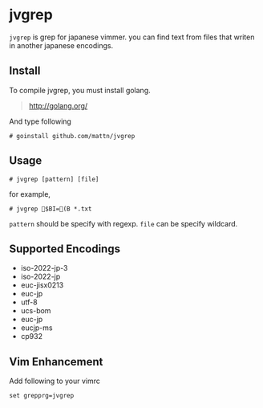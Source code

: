 jvgrep
======

`jvgrep` is grep for japanese vimmer. you can find text from files that writen in another japanese encodings.

Install
-------

To compile jvgrep, you must install golang.

> http://golang.org/

And type following

    # goinstall github.com/mattn/jvgrep

Usage
-----

    # jvgrep [pattern] [file]

for example,

    # jvgrep $BI=(B *.txt

`pattern` should be specify with regexp. `file` can be specify wildcard.

Supported Encodings
-------------------

* iso-2022-jp-3
* iso-2022-jp
* euc-jisx0213
* euc-jp
* utf-8
* ucs-bom
* euc-jp
* eucjp-ms
* cp932

Vim Enhancement
---------------

Add following to your vimrc

    set grepprg=jvgrep

